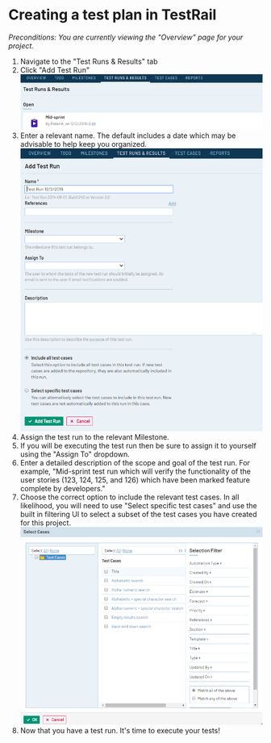 # Creating a test plan in TestRail

*Preconditions: You are currently viewing the "Overview" page for your project.*

1. Navigate to the "Test Runs & Results" tab
1. Click "Add Test Run"  
![TestRail create test run example][testrails-execute-tests-create-run]
1. Enter a relevant name.  The default includes a date which may be advisable to help keep you organized.  
![TestRail create test run details][testrails-execute-tests-create-run-details]
1. Assign the test run to the relevant Milestone.
1. If you will be executing the test run then be sure to assign it to yourself using the "Assign To" dropdown.
1. Enter a detailed description of the scope and goal of the test run.  For example, "Mid-sprint test run which will verify the functionality of the user stories (123, 124, 125, and 126) which have been marked feature complete by developers."
1. Choose the correct option to include the relevant test cases.  In all likelihood, you will need to use "Select specific test cases" and use the built in filtering UI to select a subset of the test cases you have created for this project.  
![TestRail create test run details][testrails-execute-tests-create-run-select-tests]
1. Now that you have a test run.  It's time to execute your tests!

[testrails-execute-tests-create-run]: ../images/testrail-tutorials/execute-tests-create-run.png
[testrails-execute-tests-create-run-details]: ../images/testrail-tutorials/execute-tests-create-run-details.png
[testrails-execute-tests-create-run-select-tests]: ../images/testrail-tutorials/execute-tests-create-run-select-tests.png
